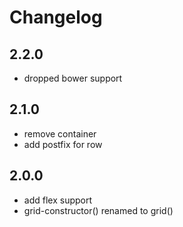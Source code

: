 # Changelog
## 2.2.0
- dropped bower support
## 2.1.0
- remove container
- add postfix for row
## 2.0.0
- add flex support
- grid-constructor() renamed to grid()
